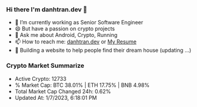 ### Hi there I'm danhtran.dev 👋

- 🔭 I’m currently working as Senior Software Engineer
- 😄 But have a passion on crypto projects
- 💬 Ask me about Android, Crypto, Running 
- 📫 How to reach me: <a href="https://danhtran.dev" target="_blank">danhtran.dev</a> or <a href="Dan-Resume.pdf" target="_blank">My Resume</a>
- 🌱 Building a website to help people find their dream house (updating ...)

### Crypto Market Summarize
- Active Crypto: 12733
- % Market Cap: BTC 38.01% | ETH 17.75% | BNB 4.98%
- Total Market Cap Changed 24h: 0.62%
- Updated At: 1/7/2023, 6:18:01 PM
